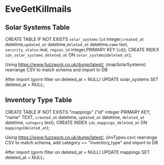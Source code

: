 # EveGetKillmails

## Solar Systems Table

CREATE TABLE IF NOT EXISTS `solar_systems` (`id` integer,`created_at` datetime,`updated_at` datetime,`deleted_at` datetime,`name` text, `security_status` real, `region_id` integer,PRIMARY KEY (`id`));
CREATE INDEX `idx_solar_systems_deleted_at` ON `solar_systems`(`deleted_at`);

Using https://www.fuzzwork.co.uk/dump/latest/, (mapSolarSystems) rearrange CSV to match schema and import to DB

After import (gorm filter on deleted_at = NULL)
UPDATE solar_systems SET deleted_at = NULL;

## Inventory Type Table

CREATE TABLE IF NOT EXISTS "mappings" ("id" integer PRIMARY KEY, "name" TEXT, `created_at` datetime, `updated_at` datetime, `deleted_at` datetime, `category` text);
CREATE INDEX `idx_mappings_deleted_at` ON `mappings`(`deleted_at`);

Using https://www.fuzzwork.co.uk/dump/latest/, (invTypes.csv) rearrange CSV to match schema, add category == "inventory_type" and import to DB

After import (gorm filter on deleted_at = NULL)
UPDATE mappings SET deleted_at = NULL;
